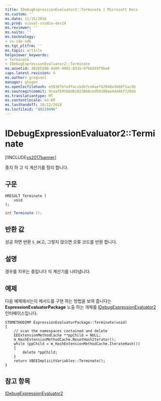 ```yaml
---
title: IDebugExpressionEvaluator2::Terminate | Microsoft Docs
ms.custom: ''
ms.date: 11/15/2016
ms.prod: visual-studio-dev14
ms.reviewer: ''
ms.suite: ''
ms.technology:
- vs-ide-sdk
ms.tgt_pltfrm: ''
ms.topic: article
helpviewer_keywords:
- Terminate
- IDebugExpressionEvaluator2::Terminate
ms.assetid: 38265100-4d80-4902-833a-07bb569f9ba8
caps.latest.revision: 9
ms.author: gregvanl
manager: ghogen
ms.openlocfilehash: e50307efe9faccbdb7ce6aef42948a3608f1ac9b
ms.sourcegitcommit: 9ceaf69568d61023868ced59108ae4dd46f720ab
ms.translationtype: MT
ms.contentlocale: ko-KR
ms.lasthandoff: 10/12/2018
ms.locfileid: "49219496"
---
```

# <a name="idebugexpressionevaluator2terminate"></a>IDebugExpressionEvaluator2::Terminate
[!INCLUDE[vs2017banner](../../../includes/vs2017banner.md)]

중지 하 고 식 계산기를 정리 합니다.  
  
## <a name="syntax"></a>구문  
  
```cpp#  
HRESULT Terminate (  
    void  
);  
```  
  
```csharp  
int Terminate ();  
```  
  
## <a name="return-value"></a>반환 값  
 성공 하면 반환 `S_OK`고, 그렇지 않으면 오류 코드를 반환 합니다.  
  
## <a name="remarks"></a>설명  
 경우를 지우는 중입니다 식 계산기를 나타냅니다.  
  
## <a name="example"></a>예제  
 다음 예제에서는이 메서드를 구현 하는 방법을 보여 줍니다는 **ExpressionEvaluatorPackage** 노출 하는 개체를 [IDebugExpressionEvaluator2](../../../extensibility/debugger/reference/idebugexpressionevaluator2.md) 인터페이스입니다.  
  
```cpp#  
STDMETHODIMP ExpressionEvaluatorPackage::Terminate(void)  
{  
    // scan the namespaces contained and delete  
    EEExtensionMethodCache **ppChild = NULL;  
    m_HashExtensionMethodCache.ResetHashIterator();  
    while (ppChild = m_HashExtensionMethodCache.IterateHash())  
    {  
        delete *ppChild;  
    }  
    return VBEEImplicitVariables::Terminate();  
}  
```  
  
## <a name="see-also"></a>참고 항목  
 [IDebugExpressionEvaluator2](../../../extensibility/debugger/reference/idebugexpressionevaluator2.md)


